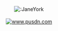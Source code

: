 <div align="center" style="text-align: center;">
<img src="https://count.getloli.com/get/@:JaneYork" alt=":JaneYork" />
</div>
<br/>
<div align="center" style="text-align: center;">
<a href="https://git.io/typing-svg"><img src="https://readme-typing-svg.demolab.com?font=Fira+Code&pause=1000&color=722ED1&center=true&width=435&lines=PUSDN%C2%B7%E5%B9%B3%E8%A1%8C%E5%AE%87%E5%AE%99%E8%BD%AF%E4%BB%B6%E5%BC%80%E5%8F%91%E8%80%85%E7%BD%91;%E8%BD%AF%E4%BB%B6%E5%BC%80%E5%8F%91%E3%80%81%E4%BD%8E%E4%BB%A3%E7%A0%81%E3%80%81%E4%BC%81%E4%B8%9A%E5%BB%BA%E7%AB%99......" alt="www.pusdn.com" /></a>
</div>
